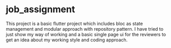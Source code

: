 # job_assignment

This project is a basic flutter project which includes bloc as state management and modular approach with
repository pattern. I have tried to just show my way of working and a basic single page ui for the reviewers
to get an idea about my working style and coding approach.
